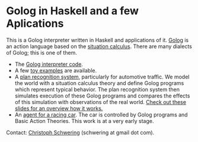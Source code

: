 Golog in Haskell and a few Aplications
======================================

This is a Golog interpreter written in Haskell and applications of it.
[Golog](http://www.cs.toronto.edu/cogrobo/main/) is an action language based on
the [situation calculus](http://en.wikipedia.org/wiki/Situation_calculus).
There are many dialects of Golog; this is one of them.

* The [Golog interpreter code](golog/).
* A few [toy examples](golog-examples/) are available.
* A [plan recognition system](plan-recog/), particularly for automotive traffic.
  We model the world with a situation calculus theory and define Golog programs
  which represent typical behavior. The plan recognition system then simulates
  execution of these Golog programs and compares the effects of this simulation
  with observations of the real world.
  [Check out these slides for an overview how it works.](http://schwering.github.io/commonsense-2013-slides/)
* An [agent for a racing car](torcs-agent/).
  The car is controlled by Golog programs and Basic Action Theories.
  This work is at a very early stage.

Contact: [Christoph Schwering](https://schwering.github.io)
(schwering at gmail dot com).

